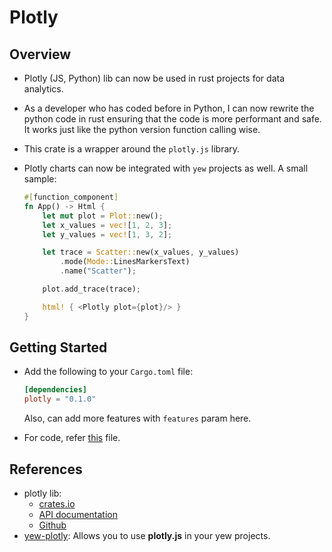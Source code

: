 # Plotly

## Overview

- Plotly (JS, Python) lib can now be used in rust projects for data analytics.
- As a developer who has coded before in Python, I can now rewrite the python code in rust ensuring that the code is more performant and safe. It works just like the python version function calling wise.
- This crate is a wrapper around the `plotly.js` library.
- Plotly charts can now be integrated with `yew` projects as well. A small sample:

  ```rust
  #[function_component]
  fn App() -> Html {
      let mut plot = Plot::new();
      let x_values = vec![1, 2, 3];
      let y_values = vec![1, 3, 2];

      let trace = Scatter::new(x_values, y_values)
          .mode(Mode::LinesMarkersText)
          .name("Scatter");

      plot.add_trace(trace);

      html! { <Plotly plot={plot}/> }
  }
  ```

## Getting Started

- Add the following to your `Cargo.toml` file:

  ```toml
  [dependencies]
  plotly = "0.1.0"
  ```

  Also, can add more features with `features` param here.

- For code, refer [this](./demo/src/main.rs) file.

## References

- plotly lib:
  - [crates.io](https://crates.io/crates/plotly/)
  - [API documentation](https://docs.rs/plotly/latest/plotly/)
  - [Github](https://github.com/igiagkiozis/plotly)
- [yew-plotly](https://crates.io/crates/yew-plotly): Allows you to use **plotly.js** in your yew projects.
